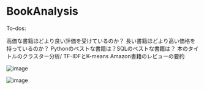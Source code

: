 # BookAnalysis


To-dos:

高価な書籍ほどより良い評価を受けているのか？
長い書籍ほどより高い価格を持っているのか？
Pythonのベストな書籍は？SQLのベストな書籍は？
本のタイトルのクラスター分析/ TF-IDFとK-means
Amazon書籍のレビューの要約


![image](https://github.com/Deymomanka/BookAnalysis/assets/24753582/2e109bde-feb8-406b-9ee1-3a8058c53677)

![image](https://github.com/Deymomanka/BookAnalysis/assets/24753582/c5ccac9b-3681-4d04-829b-fb5ed1a96724)
